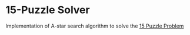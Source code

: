 # 15-Puzzle Solver
Implementation of A-star search algorithm to solve the [15 Puzzle Problem](https://en.wikipedia.org/wiki/15_puzzle)
